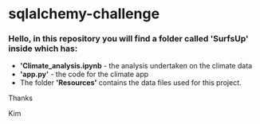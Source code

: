 # sqlalchemy-challenge

### Hello, in this repository you will find a folder called 'SurfsUp' inside which has:

- **'Climate_analysis.ipynb** - the analysis undertaken on the climate data
- **'app.py'** - the code for the climate app
- The folder **'Resources'** contains the data files used for this project.

Thanks


Kim